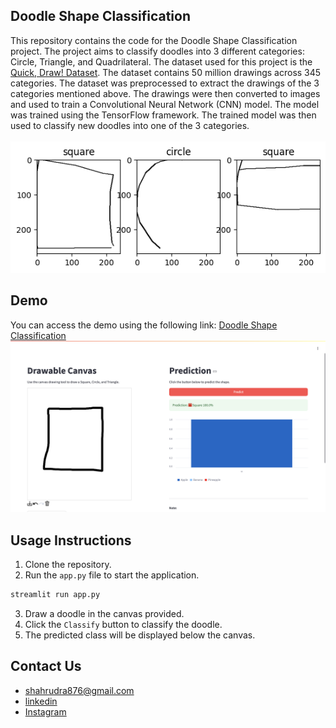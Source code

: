 ## Doodle Shape Classification
This repository contains the code for the Doodle Shape Classification project. The project aims to classify doodles into 3 different categories: Circle, Triangle, and Quadrilateral. The dataset used for this project is the [Quick, Draw! Dataset](https://quickdraw.withgoogle.com/data). The dataset contains 50 million drawings across 345 categories. The dataset was preprocessed to extract the drawings of the 3 categories mentioned above. The drawings were then converted to images and used to train a Convolutional Neural Network (CNN) model. The model was trained using the TensorFlow framework. The trained model was then used to classify new doodles into one of the 3 categories.
<br><br>
[![App demo](training.png)](https://doodlefruits.streamlit.app/)

## Demo
You can access the demo using the following link: [Doodle Shape Classification](https://doodlefruits.streamlit.app/)
[![App demo](demo.png)](https://doodlefruits.streamlit.app/)


## Usage Instructions
1. Clone the repository.
2. Run the `app.py` file to start the application.
```bash
streamlit run app.py
```
3. Draw a doodle in the canvas provided.
4. Click the `Classify` button to classify the doodle.
5. The predicted class will be displayed below the canvas.


## Contact Us
* shahrudra876@gmail.com<br>
* [linkedin](https://www.linkedin.com/in/rudra-shah-b044781b4/)<br>
* [Instagram](https://www.instagram.com/rudra_shah_/)
